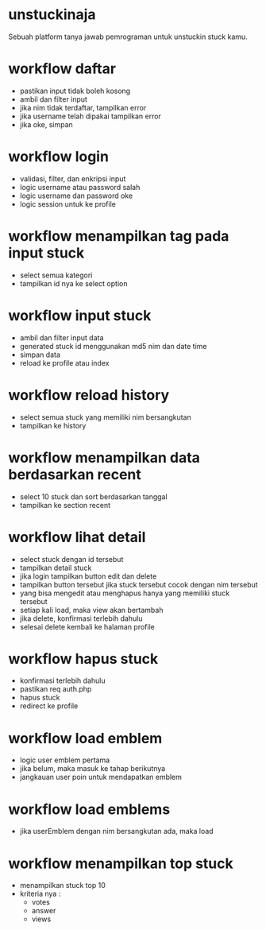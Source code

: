 # unstuckinaja
Sebuah platform tanya jawab pemrograman untuk unstuckin stuck kamu.

# workflow daftar
- pastikan input tidak boleh kosong
- ambil dan filter input
- jika nim tidak terdaftar, tampilkan error
- jika username telah dipakai tampilkan error
- jika oke, simpan

# workflow login
- validasi, filter, dan enkripsi input
- logic username atau password salah
- logic username dan password oke
- logic session untuk ke profile

# workflow menampilkan tag pada input stuck
- select semua kategori
- tampilkan id nya ke select option 

# workflow input stuck
- ambil dan filter input data
- generated stuck id menggunakan md5 nim dan date time
- simpan data
- reload ke profile atau index

# workflow reload history
- select semua stuck yang memiliki nim bersangkutan
- tampilkan ke history

# workflow menampilkan data berdasarkan recent
- select 10 stuck dan sort berdasarkan tanggal
- tampilkan ke section recent

# workflow lihat detail
- select stuck dengan id tersebut
- tampilkan detail stuck
- jika login tampilkan button edit dan delete
- tampilkan button tersebut jika stuck tersebut cocok dengan nim tersebut
- yang bisa mengedit atau menghapus hanya yang memiliki stuck tersebut
- setiap kali load, maka view akan bertambah
- jika delete, konfirmasi terlebih dahulu
- selesai delete kembali ke halaman profile

# workflow hapus stuck
- konfirmasi terlebih dahulu
- pastikan req auth.php
- hapus stuck
- redirect ke profile


# workflow load emblem
- logic user emblem pertama
- jika belum, maka masuk ke tahap berikutnya
- jangkauan user poin untuk mendapatkan emblem

# workflow load emblems
- jika userEmblem dengan nim bersangkutan ada, maka load

# workflow menampilkan top stuck
- menampilkan stuck top 10
- kriteria nya :
  - votes
  - answer
  - views

